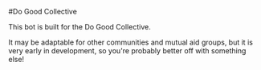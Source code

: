 #Do Good Collective

This bot is built for the Do Good Collective.

It may be adaptable for other communities and mutual aid groups, but it is very early in development, so you're probably better off with something else!
